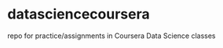 datasciencecoursera
===================

repo for practice/assignments in Coursera Data Science classes
